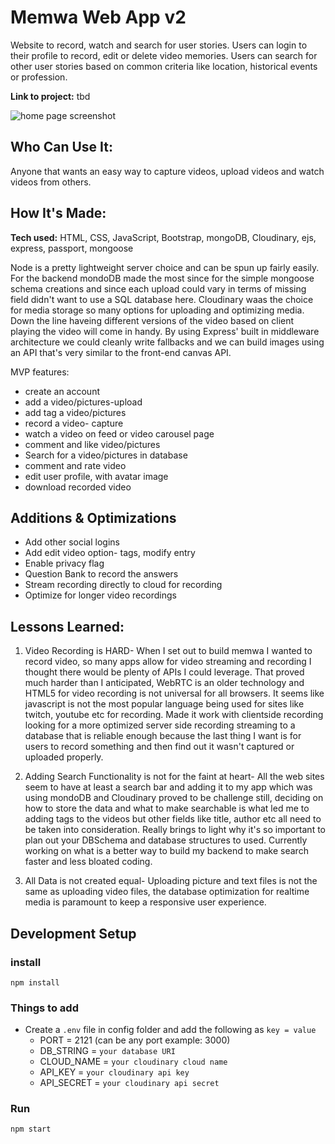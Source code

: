 # Memwa Web App v2
Website to record, watch and search for user stories. Users can login to their profile to record, edit or delete video memories. Users can search for other user stories based on common criteria like location, historical events or profession.

**Link to project:** tbd

![home page screenshot](https://tinypic.host/images/2023/01/09/Screenshot-2023-01-08-at-10.12.17-PM.md.png)

## Who Can Use It:
Anyone that wants an easy way to capture videos, upload videos and watch videos from others.

## How It's Made:

**Tech used:** HTML, CSS, JavaScript, Bootstrap, mongoDB, Cloudinary, ejs, express, passport, mongoose

Node is a pretty lightweight server choice and can be spun up fairly easily. For the backend mondoDB made the most since for the simple mongoose schema creations and since each upload could vary in terms of missing field didn't want to use a SQL database here. Cloudinary waas the choice for media storage so many options for uploading and optimizing media. Down the line haveing different versions of the video based on client playing the video will come in handy. By using Express' built in middleware architecture we could cleanly write fallbacks and we can build images using an API that's very similar to the front-end canvas API. 

MVP features: 
- create an account
- add a video/pictures-upload
- add tag a video/pictures
- record a video- capture
- watch a video on feed or video carousel page
- comment and like video/pictures
- Search for a video/pictures in database
- comment and rate video
- edit user profile, with avatar image
- download recorded video


## Additions & Optimizations
- Add other social logins
- Add edit video option- tags, modify entry
- Enable privacy flag
- Question Bank to record the answers
- Stream recording directly to cloud for recording
- Optimize for longer video recordings


## Lessons Learned:

1. Video Recording is HARD- When I set out to build memwa I wanted to record video, so many apps allow for video streaming and recording I thought there would be plenty of APIs I could leverage. That proved much harder than I anticipated, WebRTC is an older technology and HTML5 for video recording is not universal for all browsers. It seems like javascript is not the most popular language being used for sites like twitch, youtube etc for recording. Made it work with clientside recording looking for a more optimized server side recording streaming to a database that is reliable enough because the last thing I want is for users to record something and then find out it wasn't captured or uploaded properly. 

2. Adding Search Functionality is not for the faint at heart- All the web sites seem to have at least a search bar and adding it to my app which was using mondoDB and Cloudinary proved to be challenge still, deciding on how to store the data and what to make searchable is what led me to adding tags to the videos but other fields like title, author etc all need to be taken into consideration. Really brings to light why it's so important to plan out your DBSchema and database structures to used. Currently working on what is a better way to build my backend to make search faster and less bloated coding. 

3. All Data is not created equal- Uploading picture and text files is not the same as uploading video files, the database optimization for realtime media is paramount to keep a responsive user experience. 


## Development Setup

### install
`npm install`

### Things to add
- Create a `.env` file in config folder and add the following as `key = value`
  - PORT = 2121 (can be any port example: 3000)
  - DB_STRING = `your database URI`
  - CLOUD_NAME = `your cloudinary cloud name`
  - API_KEY = `your cloudinary api key`
  - API_SECRET = `your cloudinary api secret`

### Run
`npm start`

